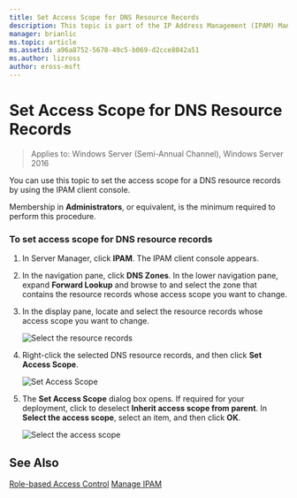 ```yaml
---
title: Set Access Scope for DNS Resource Records
description: This topic is part of the IP Address Management (IPAM) Management guide in Windows Server 2016.
manager: brianlic
ms.topic: article
ms.assetid: a96a8752-5678-49c5-b069-d2cce8042a51
ms.author: lizross
author: eross-msft
---
```

# Set Access Scope for DNS Resource Records

>Applies to: Windows Server (Semi-Annual Channel), Windows Server 2016

You can use this topic to set the access scope for a DNS resource records by using the IPAM client console.

Membership in **Administrators**, or equivalent, is the minimum required to perform this procedure.

### To set access scope for DNS resource records

1.  In Server Manager, click  **IPAM**. The IPAM client console appears.

2.  In the navigation pane, click **DNS Zones**.  In the lower navigation pane, expand **Forward Lookup** and browse to and select the zone that contains the resource records whose access scope you want to change.

3.  In the display pane, locate and select the resource records whose access scope you want to change.

    ![Select the resource records](../../media/Set-Access-Scope-for-DNS-Resource-Records/ipam_RestrictUserToRRControl_02.jpg)

4.  Right-click the selected DNS resource records, and then click **Set Access Scope**.

    ![Set Access Scope](../../media/Set-Access-Scope-for-DNS-Resource-Records/ipam_RestrictUserToRRControl_03.jpg)

5.  The **Set Access Scope** dialog box opens. If required for your deployment, click to deselect **Inherit access scope from parent**. In **Select the access scope**, select an item, and then click **OK**.

    ![Select the access scope](../../media/Set-Access-Scope-for-DNS-Resource-Records/ipam_RestrictUserToRRControl_04.jpg)

## See Also
[Role-based Access Control](Role-based-Access-Control.md)
[Manage IPAM](Manage-IPAM.md)



